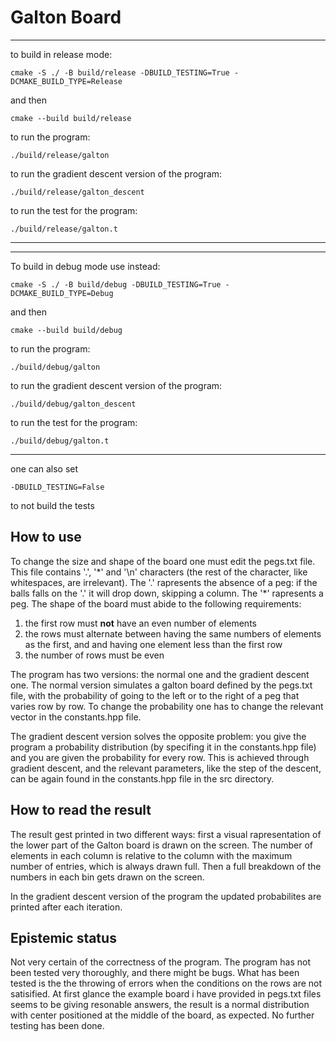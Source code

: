 # Galton Board


-----
to build in release mode:

```
cmake -S ./ -B build/release -DBUILD_TESTING=True -DCMAKE_BUILD_TYPE=Release
```
and then 

```
cmake --build build/release
```
to run the program:
```
./build/release/galton
```
to run the gradient descent version of the program:
```
./build/release/galton_descent
```
to run the test for the program:
```
./build/release/galton.t
```
-----
-----
To build in debug mode use instead:
```
cmake -S ./ -B build/debug -DBUILD_TESTING=True -DCMAKE_BUILD_TYPE=Debug
```

and then 

```
cmake --build build/debug
```
to run the program:
```
./build/debug/galton
```
to run the gradient descent version of the program:
```
./build/debug/galton_descent
```
to run the test for the program:
```
./build/debug/galton.t
```
-----
one can also set 
```
-DBUILD_TESTING=False
```
to not build the tests
## How to use
To change the size and shape of the board one must edit the pegs.txt file. This file contains '.', '\*' and '\n' characters (the rest of the character, like whitespaces, are irrelevant).
The '.' rapresents the absence of a peg: if the balls falls on the '.' it will drop down, skipping a column. The '\*' rapresents a peg. The shape of the board must abide to the following requirements:
1. the first row must **not** have an even number of elements
2. the rows must alternate between having the same numbers of elements as the first, and and having one element less than the first row
3. the number of rows must be even

The program has two versions: the normal one and the gradient descent one. The normal version simulates a galton board defined by the pegs.txt file, with the probability of going to the left or to the right of a peg that varies row by row. To change the probability one has to change the relevant vector in the constants.hpp file.
 
The gradient descent version solves the opposite problem: you give the program a probability distribution (by specifing it in the constants.hpp file) and you are given the probability for every row. This is achieved through gradient descent, and the relevant parameters, like the step of the descent, can be again found in the constants.hpp file in the src directory.

## How to read the result
The result gest printed in two different ways: first a visual rapresentation of the lower part of the Galton board is drawn on the screen. The number of elements in each column is
relative to the column with the maximum number of entries, which is always drawn full. Then a full breakdown of the numbers in each bin gets drawn on the screen.

In the gradient descent version of the program the updated probabilites are printed after each iteration.

## Epistemic status
Not very certain of the correctness of the program. The program has not been tested very thoroughly, and there might be bugs. What has been tested is the the throwing of errors when the
conditions on the rows are not satisified. At first glance the example board i have provided in pegs.txt files seems to be giving resonable answers, the result is a normal distribution with center positioned at the middle of the board, as expected. No further testing has been done.
